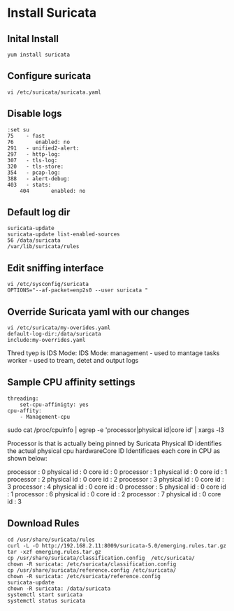 # Install Suricata

## Inital Install
```
yum install suricata
```

## Configure suricata
```
vi /etc/suricata/suricata.yaml
```

## Disable logs
```
:set su
75    - fast
76       enabled: no
291   - unified2-alert:
297   - http-log:
307   - tls-log:
320   - tls-store:
354   - pcap-log:
388   - alert-debug:
403   - stats:
    404       enabled: no
```

## Default log dir
```
suricata-update 
suricata-update list-enabled-sources
56 /data/suricata
/var/lib/suricata/rules
```

## Edit sniffing interface
```
vi /etc/sysconfig/suricata
OPTIONS="--af-packet=enp2s0 --user suricata "
```

## Override Suricata yaml with our changes
```
vi /etc/suricata/my-overides.yaml
default-log-dir:/data/suricata
include:my-overrides.yaml
```
Thred tyep is IDS Mode: 
IDS Mode:
management - used to mantage tasks
worker - used to tream, detet and output logs


## Sample CPU affinity settings  
```
threading: 
    set-cpu-affinigty: yes
cpu-affity:
    - Management-cpu
````

sudo cat /proc/cpuinfo | egrep -e 'processor|physical id|core id' | xargs -l3  

Processor is that is actually being pinned by Suricata
Physical ID identifies the actual physical cpu hardwareCore ID Identificaes each core in CPU as shown below:

processor : 0 physical id : 0 core id : 0
processor : 1 physical id : 0 core id : 1
processor : 2 physical id : 0 core id : 2
processor : 3 physical id : 0 core id : 3
processor : 4 physical id : 0 core id : 0
processor : 5 physical id : 0 core id : 1
processor : 6 physical id : 0 core id : 2
processor : 7 physical id : 0 core id : 3


## Download Rules
```
cd /usr/share/suricata/rules
curl -L -O http://192.168.2.11:8009/suricata-5.0/emerging.rules.tar.gz  
tar -xzf emerging.rules.tar.gz
cp /usr/share/suricata/classification.config  /etc/suricata/
chown -R suricata: /etc/suricata/classification.config
cp /usr/share/suricata/reference.config /etc/suricata/
chown -R suricata: /etc/suricata/reference.config
suricata-update
chown -R suricata: /data/suricata
systemctl start suricata
systemctl status suricata
```


